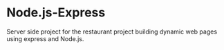 # Node.js-Express
Server side project for the restaurant project building dynamic web pages using express and Node.js.
